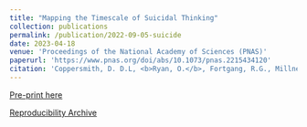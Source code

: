 ```yaml
---
title: "Mapping the Timescale of Suicidal Thinking"
collection: publications
permalink: /publication/2022-09-05-suicide
date: 2023-04-18
venue: 'Proceedings of the National Academy of Sciences (PNAS)'
paperurl: 'https://www.pnas.org/doi/abs/10.1073/pnas.2215434120'
citation: 'Coppersmith, D. D.L, <b>Ryan, O.</b>, Fortgang, R.G., Millner, A.J, Kleiman, E.M, & Nock, M.K (in press) Mapping the Timescale of Suicidal Thinking. <i>Proceedings of the National Academy of Sciences</i>. 120(17), e2215434120'
---
```



[Pre-print here](https://psyarxiv.com/eus2q)

[Reproducibility Archive](https://github.com/ryanoisin/TimescaleSuicidalThinking)
